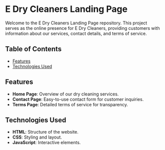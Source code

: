 # E Dry Cleaners Landing Page

Welcome to the E Dry Cleaners Landing Page repository. This project serves as the online presence for E Dry Cleaners, providing customers with information about our services, contact details, and terms of service.

## Table of Contents

- [Features](#features)
- [Technologies Used](#technologies-used)

## Features

- **Home Page**: Overview of our dry cleaning services.
- **Contact Page**: Easy-to-use contact form for customer inquiries.
- **Terms Page**: Detailed terms of service for transparency.

## Technologies Used

- **HTML**: Structure of the website.
- **CSS**: Styling and layout.
- **JavaScript**: Interactive elements.
